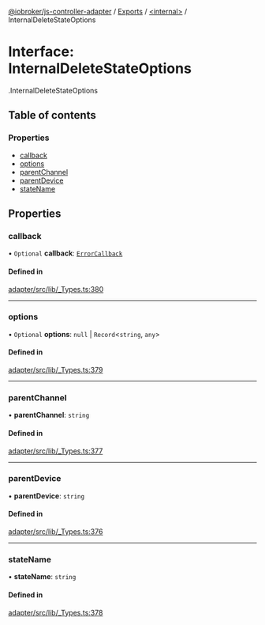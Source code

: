 [@iobroker/js-controller-adapter](../README.md) / [Exports](../modules.md) / [<internal\>](../modules/internal_.md) / InternalDeleteStateOptions

# Interface: InternalDeleteStateOptions

[<internal>](../modules/internal_.md).InternalDeleteStateOptions

## Table of contents

### Properties

- [callback](internal_.InternalDeleteStateOptions.md#callback)
- [options](internal_.InternalDeleteStateOptions.md#options)
- [parentChannel](internal_.InternalDeleteStateOptions.md#parentchannel)
- [parentDevice](internal_.InternalDeleteStateOptions.md#parentdevice)
- [stateName](internal_.InternalDeleteStateOptions.md#statename)

## Properties

### callback

• `Optional` **callback**: [`ErrorCallback`](../modules/internal_.md#errorcallback)

#### Defined in

[adapter/src/lib/_Types.ts:380](https://github.com/ioBroker/ioBroker.js-controller/blob/6912de44/packages/adapter/src/lib/_Types.ts#L380)

___

### options

• `Optional` **options**: ``null`` \| `Record`<`string`, `any`\>

#### Defined in

[adapter/src/lib/_Types.ts:379](https://github.com/ioBroker/ioBroker.js-controller/blob/6912de44/packages/adapter/src/lib/_Types.ts#L379)

___

### parentChannel

• **parentChannel**: `string`

#### Defined in

[adapter/src/lib/_Types.ts:377](https://github.com/ioBroker/ioBroker.js-controller/blob/6912de44/packages/adapter/src/lib/_Types.ts#L377)

___

### parentDevice

• **parentDevice**: `string`

#### Defined in

[adapter/src/lib/_Types.ts:376](https://github.com/ioBroker/ioBroker.js-controller/blob/6912de44/packages/adapter/src/lib/_Types.ts#L376)

___

### stateName

• **stateName**: `string`

#### Defined in

[adapter/src/lib/_Types.ts:378](https://github.com/ioBroker/ioBroker.js-controller/blob/6912de44/packages/adapter/src/lib/_Types.ts#L378)
